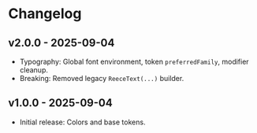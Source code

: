 # Changelog

## v2.0.0 - 2025-09-04

- Typography: Global font environment, token `preferredFamily`, modifier cleanup.
- Breaking: Removed legacy `ReeceText(...)` builder.

## v1.0.0 - 2025-09-04

- Initial release: Colors and base tokens.
